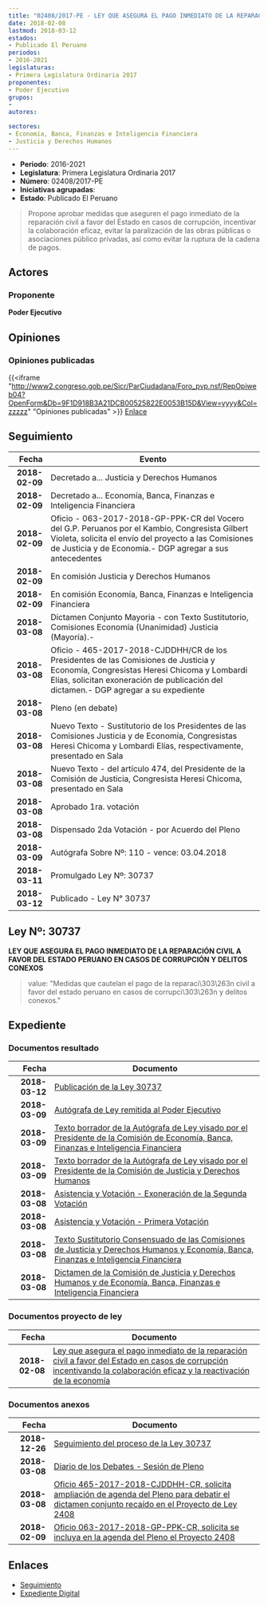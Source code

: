 ```yaml
---
title: "02408/2017-PE - LEY QUE ASEGURA EL PAGO INMEDIATO DE LA REPARACIÓN CIVIL A FAVOR DEL ESTADO EN CASOS DE CORRUPCIÓN INCENTIVANDO LA COLABORACIÓN EFICAZ Y LA REACTIVACIÓN DE LA ECONOMÍA"
date: 2018-02-08
lastmod: 2018-03-12
estados:
- Publicado El Peruano
periodos:
- 2016-2021
legislaturas:
- Primera Legislatura Ordinaria 2017
proponentes:
- Poder Ejecutivo
grupos:
- 
autores:

sectores:
- Economía, Banca, Finanzas e Inteligencia Financiera
- Justicia y Derechos Humanos
---
```

- **Periodo**: 2016-2021
- **Legislatura**: Primera Legislatura Ordinaria 2017
- **Número**: 02408/2017-PE
- **Iniciativas agrupadas**: 
- **Estado**: Publicado El Peruano

> Propone aprobar medidas que aseguren el pago inmediato de la reparación civil a favor del Estado en casos de corrupción, incentivar la colaboración eficaz, evitar la paralización de las obras públicas o asociaciones público privadas, así como evitar la ruptura de la cadena de pagos.


## Actores

### Proponente

**Poder Ejecutivo**

## Opiniones

### Opiniones publicadas

{{<iframe "http://www2.congreso.gob.pe/Sicr/ParCiudadana/Foro_pvp.nsf/RepOpiweb04?OpenForm&Db=9F1D918B3A21DCB00525822E0053B15D&View=yyyy&Col=zzzzz" "Opiniones publicadas" >}}
[Enlace](http://www2.congreso.gob.pe/Sicr/ParCiudadana/Foro_pvp.nsf/RepOpiweb04?OpenForm&Db=9F1D918B3A21DCB00525822E0053B15D&View=yyyy&Col=zzzzz)


## Seguimiento

| Fecha | Evento |
|------:|--------|
| **2018-02-09** | Decretado a... Justicia y Derechos Humanos |
| **2018-02-09** | Decretado a... Economía, Banca, Finanzas e Inteligencia Financiera |
| **2018-02-09** | Oficio - 063-2017-2018-GP-PPK-CR del Vocero del G.P. Peruanos por el Kambio, Congresista Gilbert Violeta, solicita el envío del proyecto a las Comisiones de Justicia y de Economía.- DGP agregar a sus antecedentes |
| **2018-02-09** | En comisión Justicia y Derechos Humanos |
| **2018-02-09** | En comisión Economía, Banca, Finanzas e Inteligencia Financiera |
| **2018-03-08** | Dictamen Conjunto Mayoria - con Texto Sustitutorio, Comisiones Economía (Unanimidad) Justicia (Mayoría).- |
| **2018-03-08** | Oficio - 465-2017-2018-CJDDHH/CR de los Presidentes de las Comisiones de Justicia y Economía, Congresistas Heresi Chicoma y Lombardi Elías, solicitan exoneración de publicación del dictamen.- DGP agregar a su expediente |
| **2018-03-08** | Pleno (en debate) |
| **2018-03-08** | Nuevo Texto - Sustitutorio de los Presidentes de las Comisiones Justicia y de Economía, Congresistas Heresi Chicoma y Lombardi Elías, respectivamente, presentado en Sala |
| **2018-03-08** | Nuevo Texto - del artículo 474, del Presidente de la Comisión de Justicia, Congresista Heresi Chicoma, presentado en Sala |
| **2018-03-08** | Aprobado 1ra. votación |
| **2018-03-08** | Dispensado 2da Votación - por Acuerdo del Pleno |
| **2018-03-09** | Autógrafa Sobre Nº: 110 - vence: 03.04.2018 |
| **2018-03-11** | Promulgado Ley Nº: 30737 |
| **2018-03-12** | Publicado - Ley N° 30737 |

## Ley Nº: 30737

**LEY QUE ASEGURA EL PAGO INMEDIATO DE LA REPARACIÓN CIVIL A FAVOR DEL ESTADO PERUANO EN CASOS DE CORRUPCIÓN Y DELITOS CONEXOS**

> value: "Medidas que cautelan el pago de la reparaci\303\263n civil a favor del estado peruano en casos de corrupci\303\263n y delitos conexos."


## Expediente

### Documentos resultado

| Fecha | Documento |
|------:|-----------|
| **2018-03-12** | [Publicación de la Ley 30737](http://www.leyes.congreso.gob.pe/Documentos/2016_2021/ADLP/Normas_Legales/30737-LEY.pdf) |
| **2018-03-09** | [Autógrafa de Ley remitida al Poder Ejecutivo](http://www.leyes.congreso.gob.pe/Documentos/2016_2021/ADLP/Texto_Aprobado/AU0240820180309.pdf) |
| **2018-03-09** | [Texto borrador de la Autógrafa de Ley visado por el Presidente de la Comisión de Economía, Banca, Finanzas e Inteligencia Financiera](http://www.leyes.congreso.gob.pe/Documentos/2016_2021/Texto_Borrador_de_Autografa/BAU0240820180309.pdf) |
| **2018-03-09** | [Texto borrador de la Autógrafa de Ley visado por el Presidente de la Comisión de Justicia y Derechos Humanos](http://www.leyes.congreso.gob.pe/Documentos/2016_2021/Texto_Borrador_de_Autografa/BAU0240820180309..pdf) |
| **2018-03-08** | [Asistencia y Votación - Exoneración de la Segunda Votación](http://www.leyes.congreso.gob.pe/Documentos/2016_2021/Asistencia_y_Votacion/Proyectos_de_Ley/Exoneracion_de_Segunda_Votacion/AVESV0240820180308.pdf) |
| **2018-03-08** | [Asistencia y Votación - Primera Votación](http://www.leyes.congreso.gob.pe/Documentos/2016_2021/Asistencia_y_Votacion/Proyectos_de_Ley/AV0240820180308.pdf) |
| **2018-03-08** | [Texto Sustitutorio Consensuado de las Comisiones de Justicia y Derechos Humanos y Economía, Banca, Finanzas e Inteligencia Financiera](http://www.leyes.congreso.gob.pe/Documentos/2016_2021/Texto_Sustitutorio/Consensuado/TSC0240820180308..pdf) |
| **2018-03-08** | [Dictamen de la Comisión de Justicia y Derechos Humanos y de Economía, Banca, Finanzas e Inteligencia Financiera](http://www.leyes.congreso.gob.pe/Documentos/2016_2021/Dictamenes/Proyectos_de_Ley/02408DC15MAY20180308..pdf) |

### Documentos proyecto de ley

| Fecha | Documento |
|------:|-----------|
| **2018-02-08** | [Ley que asegura el pago inmediato de la reparación civil a favor del Estado en casos de corrupción incentivando la colaboración eficaz y la reactivación de la economía](http://www.leyes.congreso.gob.pe/Documentos/2016_2021/Proyectos_de_Ley_y_de_Resoluciones_Legislativas/PL0240820180208..pdf) |

### Documentos anexos

| Fecha | Documento |
|------:|-----------|
| **2018-12-26** | [Seguimiento del proceso de la Ley 30737](http://www.leyes.congreso.gob.pe/Documentos/2016_2021/Seguimiento_de_Proyectos_de_Ley/02408PL20181226.pdf) |
| **2018-03-08** | [Diario de los Debates - Sesión de Pleno](http://www.leyes.congreso.gob.pe/Documentos/2016_2021/ADLP/Diario_Debates/30737-TDD.pdf) |
| **2018-03-08** | [Oficio 465-2017-2018-CJDDHH-CR, solicita ampliación de agenda del Pleno para debatir el dictamen conjunto recaído en el Proyecto de Ley 2408](http://www.leyes.congreso.gob.pe/Documentos/2016_2021/Oficios/Comisiones_Ordinarias/OFICIO-465-2017-201-CJDDHH-CR.PDF) |
| **2018-02-09** | [Oficio 063-2017-2018-GP-PPK-CR, solicita se incluya en la agenda del Pleno el Proyecto 2408](http://www.leyes.congreso.gob.pe/Documentos/2016_2021/Oficios/Grupos_Parlamentarios/OFICIO-063-2017-2018-GP-PPK-CR.pdf) |

## Enlaces

- [Seguimiento](http://www2.congreso.gob.pe/Sicr/TraDocEstProc/CLProLey2016.nsf/f7fff46988ca05b1052578e100829cc7/dd92e6b3bf19db1f0525822e00535c89?OpenDocument)
- [Expediente Digital](http://www2.congreso.gob.pe/Sicr/TraDocEstProc/Expvirt_2011.nsf/visbusqptramdoc1621/02408?opendocument)

